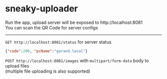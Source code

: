 # sneaky-uploader

Run the app, upload server will be exposed to http://localhost:8081  
You can scan the QR Code for server configs

---

`GET http://localhost:8081/status` for server status
```json
{"code":200, "pcName":"garand.local"}
```

`POST http://localhost:8081/images` with `multipart/form-data` body to upload files  
(multiple file uploading is also supported)

